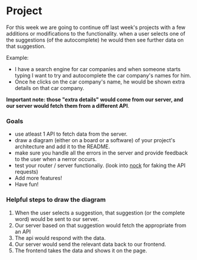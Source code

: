 # Project

For this week we are going to continue off last week's projects with a few additions or modifications to the functionality. when a user selects one of the suggestions (of the autocomplete) he would then see further data on that suggestion.

Example:
    
- I have a search engine for car companies and when someone starts typing I want to try and autocomplete the car company's names for him.
- Once he clicks on the car company's name, he would be shown extra details on that car company.


**Important note: those "extra details" would come from our server, and our server would fetch them from a different API**.


### Goals

- use atleast 1 API to fetch data from the server.
- draw a diagram (either on a board or a software) of your project's architecture and add it to the README.
- make sure you handle all the errors in the server and provide feedback to the user when a nerror occurs.
- test your router / server functionaliy. (look into [nock](https://github.com/nock/nock) for faking the API requests)
- Add more features!
- Have fun!


### Helpful steps to draw the diagram

1. When the user selects a suggestion, that suggestion (or the complete word) would be sent to our server.
2. Our server based on that suggestion would fetch the appropriate from an API
3. The api would respond with the data.
4. Our server would send the relevant data back to our frontend.
5. The frontend takes the data and shows it on the page.
